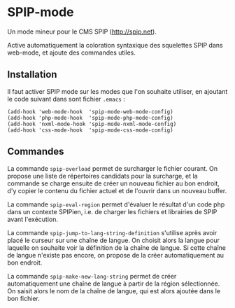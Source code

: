 SPIP-mode
=========

Un mode mineur pour le CMS SPIP (http://spip.net).

Active automatiquement la coloration syntaxique des squelettes SPIP
dans web-mode, et ajoute des commandes utiles.

Installation
------------

Il faut activer SPIP mode sur les modes que l'on souhaite utiliser, en
ajoutant le code suivant dans sont fichier `.emacs` :


``` elisp
(add-hook 'web-mode-hook  'spip-mode-web-mode-config)
(add-hook 'php-mode-hook  'spip-mode-php-mode-config)
(add-hook 'nxml-mode-hook 'spip-mode-nxml-mode-config)
(add-hook 'css-mode-hook  'spip-mode-css-mode-config)
```

Commandes
--------

La commande `spip-overload` permet de surcharger le fichier courant.
On propose une liste de répertoires candidats pour la surcharge, et
la commande se charge ensuite de créer un nouveau fichier au bon
endroit, d'y copier le contenu du fichier actuel et de l'ouvrir
dans un nouveau buffer.

La commande `spip-eval-region` permet d'évaluer le résultat d'un code
php dans un contexte SPIPien, i.e. de charger les fichiers et
librairies de SPIP avant l'exécution.

La commande `spip-jump-to-lang-string-definition` s'utilise après
avoir placé le curseur sur une chaîne de langue. On choisit alors la
langue pour laquelle on souhaite voir la définition de la chaîne de
langue. Si cette chaîne de langue n'existe pas encore, on propose de
la créer automatiquement au bon endroit.

La commande `spip-make-new-lang-string` permet de créer
automatiquement une chaîne de langue à partir de la région
sélectionnée. On saisit alors le nom de la chaîne de langue, qui est
alors ajoutée dans le bon fichier.
